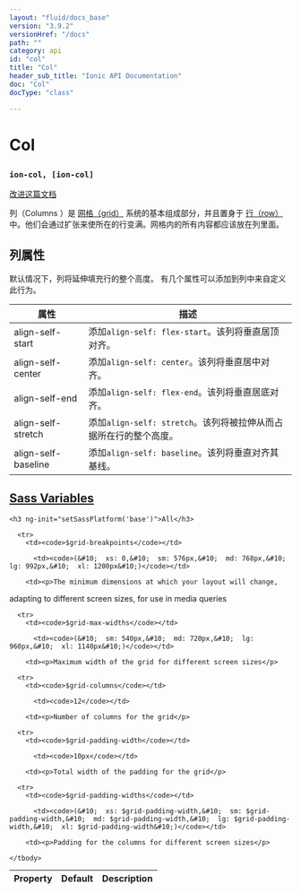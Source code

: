 ```yaml
---
layout: "fluid/docs_base"
version: "3.9.2"
versionHref: "/docs"
path: ""
category: api
id: "col"
title: "Col"
header_sub_title: "Ionic API Documentation"
doc: "Col"
docType: "class"

---
```










<h1 class="api-title">
<a class="anchor" name="col" href="#col"></a>

Col
<h3><code>ion-col, [ion-col]</code></h3>






</h1>

<a class="improve-v2-docs" href="http://github.com/ionic-team/ionic/edit/master/src/components/grid/col.ts#L0">
改进这篇文档
</a>






<p>列（Columns ）是 <a href="../Grid">网格（grid）</a> 系统的基本组成部分，并且置身于 <a href="../Row">行（row）</a> 中。他们会通过扩张来使所在的行变满。网格内的所有内容都应该放在列里面。</p>
<h2 id="column-attributes">列属性</h2>
<p>默认情况下，列将延伸填充行的整个高度。
有几个属性可以添加到列中来自定义此行为。</p>

<table>
<thead>
<tr>
<th>属性</th>
<th>描述</th>
</tr>
</thead>
<tbody>
<tr>
<td>align-self-start</td>
<td>添加<code>align-self: flex-start</code>。该列将垂直居顶对齐。</td>
</tr>
<tr>
<td>align-self-center</td>
<td>添加<code>align-self: center</code>。该列将垂直居中对齐。</td>
</tr>
<tr>
<td>align-self-end</td>
<td>添加<code>align-self: flex-end</code>。该列将垂直居底对齐。</td>
</tr>
<tr>
<td>align-self-stretch</td>
<td>添加<code>align-self: stretch</code>。该列将被拉伸从而占据所在行的整个高度。</td>
</tr>
<tr>
<td>align-self-baseline</td>
<td>添加<code>align-self: baseline</code>。该列将垂直对齐其基线。</td>
</tr>
</tbody>
</table>




<!-- @usage tag -->


<!-- @property tags -->



<!-- instance methods on the class -->


  <h2 id="sass-variable-header"><a class="anchor" name="sass-variables" href="#sass-variables">Sass Variables</a></h2>
  <div id="sass-variables" ng-controller="SassToggleCtrl">
  <div class="sass-platform-toggle">

    <h3 ng-init="setSassPlatform('base')">All</h3>

  </div>



  <table ng-show="active === 'base'" id="sass-base" class="table param-table" style="margin:0;">
    <thead>
      <tr>
        <th>Property</th>
        <th>Default</th>
        <th>Description</th>
      </tr>
    </thead>
    <tbody>

      <tr>
        <td><code>$grid-breakpoints</code></td>

          <td><code>(&#10;  xs: 0,&#10;  sm: 576px,&#10;  md: 768px,&#10;  lg: 992px,&#10;  xl: 1200px&#10;)</code></td>

        <td><p>The minimum dimensions at which your layout will change,
adapting to different screen sizes, for use in media queries</p>
</td>
      </tr>

      <tr>
        <td><code>$grid-max-widths</code></td>

          <td><code>(&#10;  sm: 540px,&#10;  md: 720px,&#10;  lg: 960px,&#10;  xl: 1140px&#10;)</code></td>

        <td><p>Maximum width of the grid for different screen sizes</p>
</td>
      </tr>

      <tr>
        <td><code>$grid-columns</code></td>

          <td><code>12</code></td>

        <td><p>Number of columns for the grid</p>
</td>
      </tr>

      <tr>
        <td><code>$grid-padding-width</code></td>

          <td><code>10px</code></td>

        <td><p>Total width of the padding for the grid</p>
</td>
      </tr>

      <tr>
        <td><code>$grid-padding-widths</code></td>

          <td><code>(&#10;  xs: $grid-padding-width,&#10;  sm: $grid-padding-width,&#10;  md: $grid-padding-width,&#10;  lg: $grid-padding-width,&#10;  xl: $grid-padding-width&#10;)</code></td>

        <td><p>Padding for the columns for different screen sizes</p>
</td>
      </tr>

    </tbody>
  </table>

</div>



<!-- related link --><!-- end content block -->


<!-- end body block -->

